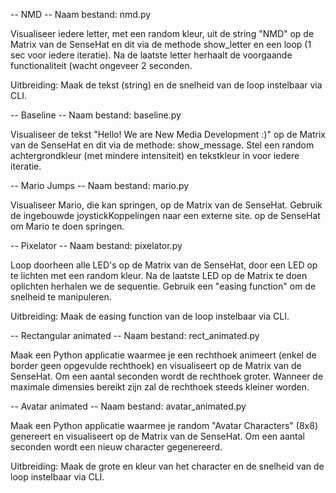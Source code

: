 -- NMD --
Naam bestand: nmd.py

Visualiseer iedere letter, met een random kleur, uit de string "NMD" op de Matrix van de SenseHat en dit via de methode show_letter en een loop (1 sec voor iedere iteratie). Na de laatste letter herhaalt de voorgaande functionaliteit (wacht ongeveer 2 seconden.

Uitbreiding: Maak de tekst (string) en de snelheid van de loop instelbaar via CLI.

-- Baseline -- 
Naam bestand: baseline.py

Visualiseer de tekst "Hello! We are New Media Development :)" op de Matrix van de SenseHat en dit via de methode: show_message. Stel een random achtergrondkleur (met mindere intensiteit) en tekstkleur in voor iedere iteratie.

-- Mario Jumps --
Naam bestand: mario.py

Visualiseer Mario, die kan springen, op de Matrix van de SenseHat. Gebruik de ingebouwde joystickKoppelingen naar een externe site. op de SenseHat om Mario te doen springen.

-- Pixelator --
Naam bestand: pixelator.py

Loop doorheen alle LED's op de Matrix van de SenseHat, door een LED op te lichten met een random kleur. Na de laatste LED op de Matrix te doen oplichten herhalen we de sequentie. Gebruik een "easing function" om de snelheid te manipuleren.

Uitbreiding: Maak de easing function van de loop instelbaar via CLI.

-- Rectangular animated --
Naam bestand: rect_animated.py

Maak een Python applicatie waarmee je een rechthoek animeert (enkel de border geen opgevulde rechthoek) en visualiseert op de Matrix van de SenseHat. Om een aantal seconden wordt de rechthoek groter. Wanneer de maximale dimensies bereikt zijn zal de rechthoek steeds kleiner worden.

-- Avatar animated --
Naam bestand: avatar_animated.py

Maak een Python applicatie waarmee je random "Avatar Characters" (8x8) genereert en visualiseert op de Matrix van de SenseHat. Om een aantal seconden wordt een nieuw character gegenereerd.

Uitbreiding: Maak de grote en kleur van het character en de snelheid van de loop instelbaar via CLI.
